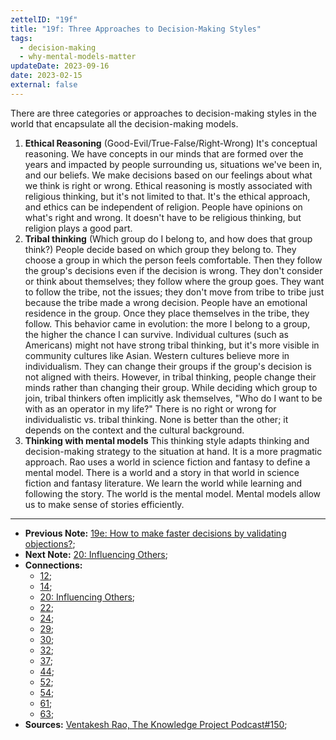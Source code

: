 ```yaml
---
zettelID: "19f"
title: "19f: Three Approaches to Decision-Making Styles"
tags:
  - decision-making
  - why-mental-models-matter
updateDate: 2023-09-16
date: 2023-02-15
external: false
---
```


There are three categories or approaches to decision-making styles in the world that encapsulate all the decision-making models.

1. **Ethical Reasoning** (Good-Evil/True-False/Right-Wrong)
    It's conceptual reasoning. We have concepts in our minds that are formed over the years and impacted by people surrounding us, situations we've been in, and our beliefs. We make decisions based on our feelings about what we think is right or wrong.
    Ethical reasoning is mostly associated with religious thinking, but it's not limited to that. It's the ethical approach, and ethics can be independent of religion. People have opinions on what's right and wrong. It doesn't have to be religious thinking, but religion plays a good part.
2. **Tribal thinking** (Which group do I belong to, and how does that group think?)
    People decide based on which group they belong to. They choose a group in which the person feels comfortable. Then they follow the group's decisions even if the decision is wrong. They don't consider or think about themselves; they follow where the group goes. They want to follow the tribe, not the issues; they don't move from tribe to tribe just because the tribe made a wrong decision. People have an emotional residence in the group. Once they place themselves in the tribe, they follow. This behavior came in evolution: the more I belong to a group, the higher the chance I can survive. Individual cultures (such as Americans) might not have strong tribal thinking, but it's more visible in community cultures like Asian. Western cultures believe more in individualism. They can change their groups if the group's decision is not aligned with theirs. However, in tribal thinking, people change their minds rather than changing their group. While deciding which group to join, tribal thinkers often implicitly ask themselves, "Who do I want to be with as an operator in my life?"
    There is no right or wrong for individualistic vs. tribal thinking. None is better than the other; it depends on the context and the cultural background.
3. **Thinking with mental models**
    This thinking style adapts thinking and decision-making strategy to the situation at hand. It is a more pragmatic approach.
    Rao uses a world in science fiction and fantasy to define a mental model. There is a world and a story in that world in science fiction and fantasy literature. We learn the world while learning and following the story. The world is the mental model. Mental models allow us to make sense of stories efficiently.

---

- **Previous Note:** [19e: How to make faster decisions by validating objections?](/notes/19e);
- **Next Note:** [20: Influencing Others](/notes/20/);
- **Connections:**
  - [12](/notes/12/);
  - [14](/notes/14/);
  - [20: Influencing Others](/notes/20/);
  - [22](/notes/22/);
  - [24](/notes/24/);
  - [29](/notes/29/);
  - [30](/notes/30/);
  - [32](/notes/32/);
  - [37](/notes/37/);
  - [44](/notes/44/);
  - [52](/notes/52/);
  - [54](/notes/54/);
  - [61](/notes/61/);
  - [63](/notes/63/);
- **Sources:** [Ventakesh Rao, The Knowledge Project Podcast#150](https://www.youtube.com/watch?v=ycaRAWBMGws&t=39s);
